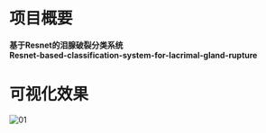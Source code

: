 # 项目概要
__基于Resnet的泪腺破裂分类系统<br>Resnet-based-classification-system-for-lacrimal-gland-rupture__

# 可视化效果
![01](https://github.com/user-attachments/assets/fdacf414-796e-4d3f-8ac0-cd95a1fdcc32)
